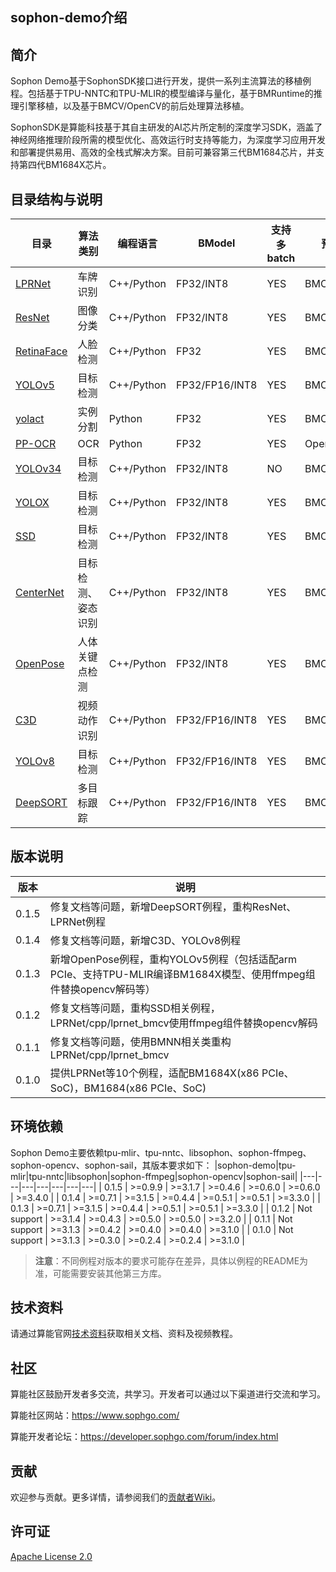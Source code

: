 ## sophon-demo介绍

## 简介
Sophon Demo基于SophonSDK接口进行开发，提供一系列主流算法的移植例程。包括基于TPU-NNTC和TPU-MLIR的模型编译与量化，基于BMRuntime的推理引擎移植，以及基于BMCV/OpenCV的前后处理算法移植。

SophonSDK是算能科技基于其自主研发的AI芯片所定制的深度学习SDK，涵盖了神经网络推理阶段所需的模型优化、高效运行时支持等能力，为深度学习应用开发和部署提供易用、高效的全栈式解决方案。目前可兼容第三代BM1684芯片，并支持第四代BM1684X芯片。

## 目录结构与说明
| 目录 | 算法类别 | 编程语言 | BModel | 支持多batch | 预处理库 |
|---|---|---|---|---|---|
| [LPRNet](./sample/LPRNet/README.md) | 车牌识别 | C++/Python | FP32/INT8 | YES | BMCV/OpenCV |
| [ResNet](./sample/ResNet/README.md) | 图像分类 | C++/Python | FP32/INT8 | YES | BMCV/OpenCV |
| [RetinaFace](./sample/RetinaFace/README.md) | 人脸检测 | C++/Python | FP32 | YES | BMCV/OpenCV |
| [YOLOv5](./sample/YOLOv5/README.md) | 目标检测 | C++/Python | FP32/FP16/INT8 | YES | BMCV/OpenCV |
| [yolact](./sample/yolact/README.md) | 实例分割 | Python | FP32 | YES | BMCV/OpenCV |
| [PP-OCR](./sample/PP-OCR/README.md) | OCR | Python | FP32 | YES | OpenCV |
| [YOLOv34](./sample/YOLOv34/README.md) | 目标检测 | C++/Python | FP32/INT8 | NO | BMCV/OpenCV |
| [YOLOX](./sample/YOLOX/README.md) | 目标检测 | C++/Python | FP32/INT8 | YES | BMCV/OpenCV |
| [SSD](./sample/SSD/README.md) | 目标检测 | C++/Python | FP32/INT8 | YES | BMCV/OpenCV |
| [CenterNet](./sample/CenterNet/README.md) | 目标检测、姿态识别 | C++/Python | FP32/INT8 | YES | BMCV |
| [OpenPose](./sample/OpenPose/README.md) | 人体关键点检测 | C++/Python | FP32/INT8 | YES | BMCV/OpenCV |
| [C3D](./sample/C3D/README.md) | 视频动作识别 | C++/Python | FP32/FP16/INT8 | YES | BMCV/OpenCV |
| [YOLOv8](./sample/YOLOv8/README.md) | 目标检测 | C++/Python | FP32/FP16/INT8 | YES | BMCV/OpenCV |
| [DeepSORT](./sample/DeepSORT/README.md) | 多目标跟踪 | C++/Python | FP32/FP16/INT8 | YES | BMCV/OpenCV |

## 版本说明
| 版本 | 说明 | 
|---|---|
| 0.1.5	 | 修复文档等问题，新增DeepSORT例程，重构ResNet、LPRNet例程 |
| 0.1.4	 | 修复文档等问题，新增C3D、YOLOv8例程 |
| 0.1.3	 | 新增OpenPose例程，重构YOLOv5例程（包括适配arm PCIe、支持TPU-MLIR编译BM1684X模型、使用ffmpeg组件替换opencv解码等） |
| 0.1.2	 | 修复文档等问题，重构SSD相关例程，LPRNet/cpp/lprnet_bmcv使用ffmpeg组件替换opencv解码 |
| 0.1.1	 | 修复文档等问题，使用BMNN相关类重构LPRNet/cpp/lprnet_bmcv |
| 0.1.0	 | 提供LPRNet等10个例程，适配BM1684X(x86 PCIe、SoC)，BM1684(x86 PCIe、SoC) |

## 环境依赖
Sophon Demo主要依赖tpu-mlir、tpu-nntc、libsophon、sophon-ffmpeg、sophon-opencv、sophon-sail，其版本要求如下：
|sophon-demo|tpu-mlir|tpu-nntc|libsophon|sophon-ffmpeg|sophon-opencv|sophon-sail|
|---|---|---|---|---|---|---|
| 0.1.5 | >=0.9.9     | >=3.1.7 | >=0.4.6 | >=0.6.0 | >=0.6.0 | >=3.4.0 |
| 0.1.4 | >=0.7.1     | >=3.1.5 | >=0.4.4 | >=0.5.1 | >=0.5.1 | >=3.3.0 |
| 0.1.3 | >=0.7.1     | >=3.1.5 | >=0.4.4 | >=0.5.1 | >=0.5.1 | >=3.3.0 |
| 0.1.2 | Not support | >=3.1.4 | >=0.4.3 | >=0.5.0 | >=0.5.0 | >=3.2.0 |
| 0.1.1 | Not support | >=3.1.3 | >=0.4.2 | >=0.4.0 | >=0.4.0 | >=3.1.0 |
| 0.1.0 | Not support | >=3.1.3 | >=0.3.0 | >=0.2.4 | >=0.2.4 | >=3.1.0 |
> **注意**：不同例程对版本的要求可能存在差异，具体以例程的README为准，可能需要安装其他第三方库。

## 技术资料

请通过算能官网[技术资料](https://developer.sophgo.com/site/index.html)获取相关文档、资料及视频教程。

## 社区

算能社区鼓励开发者多交流，共学习。开发者可以通过以下渠道进行交流和学习。

算能社区网站：https://www.sophgo.com/

算能开发者论坛：https://developer.sophgo.com/forum/index.html


## 贡献

欢迎参与贡献。更多详情，请参阅我们的[贡献者Wiki](./CONTRIBUTING_CN.md)。

## 许可证
[Apache License 2.0](./LICENSE)
